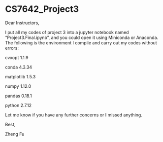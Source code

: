 # CS7642_Project3

Dear Instructors,

I put all my codes of project 3 into a jupyter notebook named “Project3.Final.ipynb”, and you could open it using Miniconda or Anaconda. The following is the environment I compile and carry out my codes without errors:

cvxopt       1.1.9

conda        4.3.34

matplotlib   1.5.3

numpy        1.12.0

pandas       0.18.1

python       2.7.12

Let me know if you have any further concerns or I missed anything.

Best,

Zheng Fu

